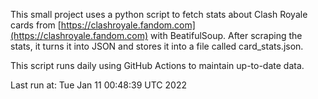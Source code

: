 This small project uses a python script to fetch stats about Clash Royale cards from [https://clashroyale.fandom.com](https://clashroyale.fandom.com) with BeatifulSoup. After scraping the stats, it turns it into JSON and stores it into a file called card_stats.json.

This script runs daily using GitHub Actions to maintain up-to-date data.

Last run at: Tue Jan 11 00:48:39 UTC 2022
